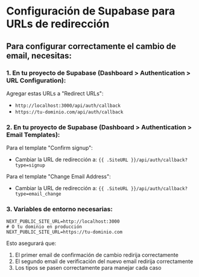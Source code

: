 # Configuración de Supabase para URLs de redirección

## Para configurar correctamente el cambio de email, necesitas:

### 1. En tu proyecto de Supabase (Dashboard > Authentication > URL Configuration):

Agregar estas URLs a "Redirect URLs":

- `http://localhost:3000/api/auth/callback`
- `https://tu-dominio.com/api/auth/callback`

### 2. En tu proyecto de Supabase (Dashboard > Authentication > Email Templates):

Para el template "Confirm signup":

- Cambiar la URL de redirección a: `{{ .SiteURL }}/api/auth/callback?type=signup`

Para el template "Change Email Address":

- Cambiar la URL de redirección a: `{{ .SiteURL }}/api/auth/callback?type=email_change`

### 3. Variables de entorno necesarias:

```
NEXT_PUBLIC_SITE_URL=http://localhost:3000
# O tu dominio en producción
NEXT_PUBLIC_SITE_URL=https://tu-dominio.com
```

Esto asegurará que:

1. El primer email de confirmación de cambio redirija correctamente
2. El segundo email de verificación del nuevo email redirija correctamente
3. Los tipos se pasen correctamente para manejar cada caso
